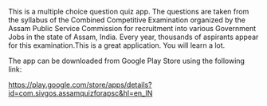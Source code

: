 This is a multiple choice question quiz app. The questions are taken from the syllabus of the Combined Competitive Examination organized by the Assam Public Service Commission for recruitment into various Government Jobs in the state of Assam, India. Every year, thousands of aspirants appear for this examination.This is a great application. You will learn a lot.

The app can be downloaded from Google Play Store using the following link:

https://play.google.com/store/apps/details?id=com.sivgos.assamquizforapsc&hl=en_IN
